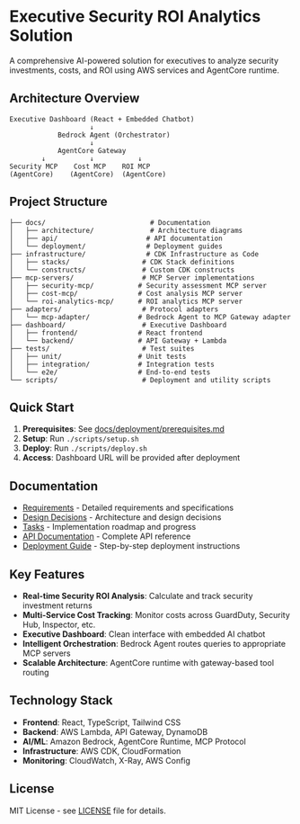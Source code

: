 # Executive Security ROI Analytics Solution

A comprehensive AI-powered solution for executives to analyze security investments, costs, and ROI using AWS services and AgentCore runtime.

## Architecture Overview

```
Executive Dashboard (React + Embedded Chatbot)
                    ↓
            Bedrock Agent (Orchestrator)
                    ↓
            AgentCore Gateway
        ↓           ↓           ↓
Security MCP    Cost MCP    ROI MCP
(AgentCore)    (AgentCore)  (AgentCore)
```

## Project Structure

```
├── docs/                          # Documentation
│   ├── architecture/              # Architecture diagrams
│   ├── api/                      # API documentation
│   └── deployment/               # Deployment guides
├── infrastructure/               # CDK Infrastructure as Code
│   ├── stacks/                  # CDK Stack definitions
│   └── constructs/              # Custom CDK constructs
├── mcp-servers/                 # MCP Server implementations
│   ├── security-mcp/           # Security assessment MCP server
│   ├── cost-mcp/               # Cost analysis MCP server
│   └── roi-analytics-mcp/      # ROI analytics MCP server
├── adapters/                    # Protocol adapters
│   └── mcp-adapter/            # Bedrock Agent to MCP Gateway adapter
├── dashboard/                   # Executive Dashboard
│   ├── frontend/               # React frontend
│   └── backend/                # API Gateway + Lambda
├── tests/                       # Test suites
│   ├── unit/                   # Unit tests
│   ├── integration/            # Integration tests
│   └── e2e/                    # End-to-end tests
└── scripts/                     # Deployment and utility scripts
```

## Quick Start

1. **Prerequisites**: See [docs/deployment/prerequisites.md](docs/deployment/prerequisites.md)
2. **Setup**: Run `./scripts/setup.sh`
3. **Deploy**: Run `./scripts/deploy.sh`
4. **Access**: Dashboard URL will be provided after deployment

## Documentation

- [Requirements](requirements.md) - Detailed requirements and specifications
- [Design Decisions](design.md) - Architecture and design decisions
- [Tasks](tasks.md) - Implementation roadmap and progress
- [API Documentation](docs/api/) - Complete API reference
- [Deployment Guide](docs/deployment/) - Step-by-step deployment instructions

## Key Features

- **Real-time Security ROI Analysis**: Calculate and track security investment returns
- **Multi-Service Cost Tracking**: Monitor costs across GuardDuty, Security Hub, Inspector, etc.
- **Executive Dashboard**: Clean interface with embedded AI chatbot
- **Intelligent Orchestration**: Bedrock Agent routes queries to appropriate MCP servers
- **Scalable Architecture**: AgentCore runtime with gateway-based tool routing

## Technology Stack

- **Frontend**: React, TypeScript, Tailwind CSS
- **Backend**: AWS Lambda, API Gateway, DynamoDB
- **AI/ML**: Amazon Bedrock, AgentCore Runtime, MCP Protocol
- **Infrastructure**: AWS CDK, CloudFormation
- **Monitoring**: CloudWatch, X-Ray, AWS Config

## License

MIT License - see [LICENSE](LICENSE) file for details.
